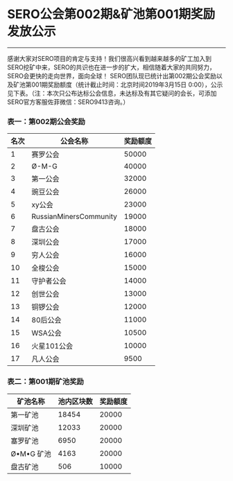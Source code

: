 # SERO公会第002期&矿池第001期奖励发放公示

---

感谢大家对SERO项目的肯定与支持！我们很高兴看到越来越多的矿工加入到SERO挖矿中来，SERO的共识也在进一步的扩大，相信随着大家的共同努力，SERO会更快的走向世界，面向全球！
SERO团队现已统计出第002期公会奖励以及矿池第001期奖励额度（统计截止时间：北京时间2019年3月15日 0:00），公示见下表。（注：本次只公布达标公会信息，未达标及有其它疑问的会长，可添加SERO官方客服佐菲微信：SERO9413咨询。）


### 表一：第002期公会奖励

|名次|公会名称|奖励额度|
|--|--|--|
|1|赛罗公会|50000|
|2|Ø-M-G|40000|
|3|第一公会|32000|
|4|豌豆公会|26000|
|5|xy公会|23000|
|6|RussianMinersCommunity|19000|
|7|盘古公会|18000|
|8|深圳公会|17000|
|9|穷人公会|16000|
|10|全梭公会|15000|
|11|守护者公会|14000|
|12|创世公会|13000|
|13|铜锣公会|12000|
|14|80后公会|11000|
|15|WSA公会|10500|
|16|火星101公会|10000|
|17|凡人公会|9500|


### 表二：第001期矿池奖励

|矿池名称|池内区块数|奖励额度|
|--|--|--|
|第一矿池|18454|20000|
|深圳矿池|12033|20000|
|塞罗矿池|6950|20000|
|Ø•M•G 矿池|4163|20000|
|盘古矿池|506|10000|
